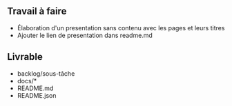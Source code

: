 ## Travail à faire
- Élaboration d'un presentation sans contenu avec les pages et leurs titres
- Ajouter le lien de presentation dans readme.md

## Livrable

- backlog/sous-tâche
- docs/*
- README.md
- README.json


